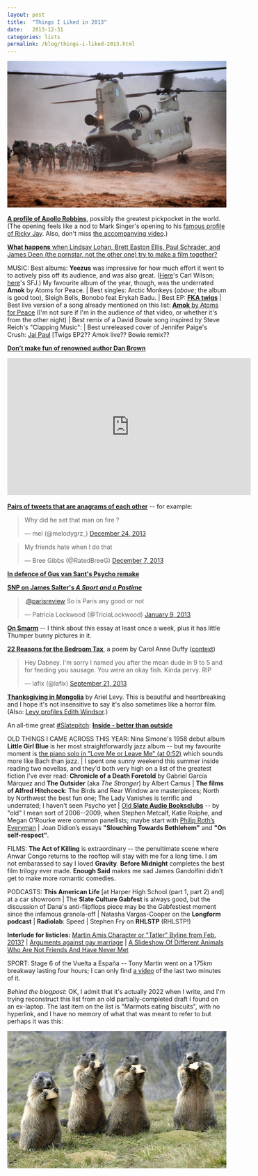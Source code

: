 ```yaml
---
layout: post
title:  "Things I Liked in 2013"
date:   2013-12-31
categories: lists
permalink: /blog/things-i-liked-2013.html
---
```


[![](../assets/img/2013-helicopter.jpg)](https://kottke.org/13/11/hungry-helicopter-eats-delicious-soldiers)

**[A profile of Apollo Robbins](https://www.newyorker.com/magazine/2013/01/07/a-pickpockets-tale)**, possibly the greatest pickpocket in the world. (The opening feels like a nod to Mark Singer's opening to his [famous profile of Ricky Jay](https://www.newyorker.com/magazine/1993/04/05/secrets-of-the-magus). Also, don't miss [the accompanying video](https://www.newyorker.com/video/watch/apollo-robbins-tricks-of-the-trade).)

[**What happens** when Lindsay Lohan, Brett Easton Ellis, Paul Schrader, and James Deen (the pornstar, not the other one) try to make a film together?](https://www.nytimes.com/2013/01/13/magazine/here-is-what-happens-when-you-cast-lindsay-lohan-in-your-movie.html)


MUSIC: Best albums: **Yeezus** was impressive for how much effort it went to to actively piss off its audience, and was also great. ([Here](http://www.slate.com/articles/arts/music_box/2013/06/kanye_west_s_yeezus_reviewed.html)'s Carl Wilson; [here](http://www.newyorker.com/magazine/2013/06/24/black-noise)'s SFJ.) My favourite album of the year, though, was the underrated **Amok** by Atoms for Peace. \| Best singles: Arctic Monkeys (*above*; the album is good too), Sleigh Bells, Bonobo feat Erykah Badu. \| Best EP: [**FKA twigs**](https://pitchfork.com/reviews/albums/18590-twigs-ep2/) \| Best live version of a song already mentioned on this list: [**Amok** by Atoms for Peace](https://www.youtube.com/watch?v=cP3iKrMDE-g) (I'm not sure if I'm in the audience of that video, or whether it's from the other night) \| Best remix of a David Bowie song inspired by Steve Reich's "Clapping Music": \| Best unreleased cover of Jennifer Paige's Crush: [Jai Paul](https://www.youtube.com/watch?v=KvHYFl0kqIk) [Twigs EP2?? Amok live?? Bowie remix??

**[Don’t make fun of renowned author Dan Brown](https://www.telegraph.co.uk/books/authors/dont-make-fun-of-renowned-dan-brown/)**


<iframe width="560" height="315" src="https://www.youtube.com/embed/-b9cW6cU34I" title="YouTube video player" frameborder="0" allow="accelerometer; autoplay; clipboard-write; encrypted-media; gyroscope; picture-in-picture" allowfullscreen></iframe>

**[Pairs of tweets that are anagrams of each other](http://anagramatron.tumblr.com/)** -- for example:

<blockquote class="twitter-tweet"><p lang="en" dir="ltr">Why did he set that man on fire ?</p>&mdash; mel (@melodygrz_) <a href="https://twitter.com/melodygrz_/status/415302387310792704?ref_src=twsrc%5Etfw">December 24, 2013</a></blockquote> <script async src="https://platform.twitter.com/widgets.js" charset="utf-8"></script>

<blockquote class="twitter-tweet"><p lang="en" dir="ltr">My friends hate when I do that</p>&mdash; Bree Gibbs (@RatedBreeG) <a href="https://twitter.com/RatedBreeG/status/409389861221580800?ref_src=twsrc%5Etfw">December 7, 2013</a></blockquote> <script async src="https://platform.twitter.com/widgets.js" charset="utf-8"></script>

**[In defence of Gus van Sant's Psycho remake](https://www.villagevoice.com/2013/12/04/gus-van-sants-psycho-just-turned-15-and-is-more-fascinating-than-you-remember/)**

**[SNP on James Salter's *A Sport and a Pastime*](https://hazlitt.net/feature/book-five-james-salters-sport-and-pastime)**

<blockquote class="twitter-tweet"><p lang="en" dir="ltr">.<a href="https://twitter.com/parisreview?ref_src=twsrc%5Etfw">@parisreview</a> So is Paris any good or not</p>&mdash; Patricia Lockwood (@TriciaLockwood) <a href="https://twitter.com/TriciaLockwood/status/289148349003730947?ref_src=twsrc%5Etfw">January 9, 2013</a></blockquote> <script async src="https://platform.twitter.com/widgets.js" charset="utf-8"></script>

**[On Smarm](https://www.gawker.com/on-smarm-1476594977)** -- I think about this essay at least once a week, plus it has little Thumper bunny pictures in it.

[**22 Reasons for the Bedroom Tax**](https://www.theguardian.com/books/2013/oct/11/bedroom-tax-poet-laureate-carol-ann-duffy), a poem by Carol Anne Duffy ([context](https://www.theguardian.com/environment/2013/oct/09/badgers-moving-goalposts-owen-paterson-cull))

<blockquote class="twitter-tweet"><p lang="en" dir="ltr">Hey Dabney. I&#39;m sorry I named you after the mean dude in 9 to 5 and for feeding you sausage. You were an okay fish. Kinda pervy. RIP</p>&mdash; lafix (@lafix) <a href="https://twitter.com/lafix/status/381277753296695299?ref_src=twsrc%5Etfw">September 21, 2013</a></blockquote> <script async src="https://platform.twitter.com/widgets.js" charset="utf-8"></script>

[**Thanksgiving in Mongolia**](https://www.newyorker.com/magazine/2013/11/18/thanksgiving-in-mongolia) by Ariel Levy. This is beautiful and heartbreaking and I hope it's not insensitive to say it's also sometimes like a horror film. (Also: [Levy profiles Edith Windsor](https://www.newyorker.com/magazine/2013/09/30/the-perfect-wife).)

An all-time great [#Slatepitch](https://slate.com/culture/2009/10/the-slate-pitch-twitter-meme.html): **[Inside - better than outside](https://slate.com/business/2013/08/eating-lunch-outside-sucks-stay-inside.html)**

OLD THINGS I CAME ACROSS THIS YEAR: Nina Simone's 1958 debut album **Little Girl Blue** is her most straightforwardly jazz album -- but my favourite moment is [the piano solo in "Love Me or Leave Me" (at 0:52)](https://www.youtube.com/watch?v=uId47pfkAaE) which sounds more like Bach than jazz. \| I spent one sunny weekend this summer inside reading two novellas, and they'd both very high on a list of the greatest fiction I've ever read: **Chronicle of a Death Foretold** by Gabriel García Márquez and **The Outsider** (aka *The Stranger*) by Albert Camus \| **The films of Alfred Hitchcock**: The Birds and Rear Window are masterpieces; North by Northwest the best fun one; The Lady Vanishes is terrific and underrated; I haven't seen Psycho yet \| [Old **Slate Audio Booksclubs**](http://www.slate.com/articles/arts/the_audio_book_club.4.html) -- by "old" I mean sort of 2006--2009, when Stephen Metcalf, Katie Roiphe, and Megan O'Rourke were common panellists; maybe start with [Philip Roth’s Everyman](http://www.slate.com/articles/arts/the_audio_book_club/2006/06/slates_audio_book_club.html) \| Joan Didion’s essays **"Slouching Towards Bethlehem"** and **"On self-respect"**.

FILMS: **The Act of Killing** is extraordinary -- the penultimate scene where Anwar Congo returns to the rooftop will stay with me for a long time. I am not embarassed to say I loved **Gravity**. **Before Midnight** completes the best film trilogy ever made. **Enough Said** makes me sad James Gandolfini didn't get to make more romantic comedies.

PODCASTS: **This American Life** [at Harper High School (part 1, part 2) and] at a car showroom \| The **Slate Culture Gabfest** is always good, but the discussion of Dana's anti-flipflops piece may be the Gabfestiest moment since the infamous granola-off \| Natasha Vargas-Cooper on the **Longform podcast** \| **Radiolab**: Speed \| Stephen Fry on **RHLSTP** (RHLSTP!)

**Interlude for listicles:** [Martin Amis Character or "Tatler" Byline from Feb. 2013?](https://www.thehairpin.com/2013/02/martin-amis-character-or-tatler-byline-from-feb-2013/) \| [Arguments against gay marriage](https://www.mcsweeneys.net/articles/arguments-against-gay-marriage) \| [A Slideshow Of Different Animals Who Are Not Friends And Have Never Met](https://the-toast.net/2013/12/02/animals-who-are-not-friends/)

SPORT: Stage 6 of the Vuelta a España -- Tony Martin went on a 175km breakway lasting four hours; I can only find [a video](https://www.youtube.com/watch?v=BZNgFiovZgk) of the last two minutes of it.

*Behind the blogpost*: OK, I admit that it's actually 2022 when I write, and I'm trying reconstruct this list from an old partially-completed draft I found on an ex-laptop. The last item on the list is "Marmots eating biscuits", with no hyperlink, and I have no memory of what that was meant to refer to but perhaps it was this:

![](../assets/img/2013-marmots.jpg)

